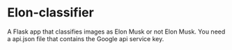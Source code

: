 # Elon-classifier

A Flask app that classifies images as Elon Musk or not Elon Musk. 
You need a api.json file that contains the Google api service key.
